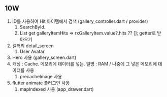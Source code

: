 ## 10W

1. ID를 사용하여 Hit 아이템에서 검색 (gallery_controller.dart / provider)
   1. SearchById.
   2. List<GalleryItemHits> get galleryItemHits => rxGalleryItem.value?.hits ?? []; getter로 받아오기
2. 갤러리 detail_screen
   1. User Avatar
3. Hero 사용 (gallery_screen.dart)
4. 캐싱 : Cache. 메모리에 데이터를 넣는. 일명 : RAM / 나중에 그 넣은 메모리에 데이터를 사용
   1. precacheImage 사용
5. flutter animate 플러그인 사용
   1. mapIndexed 사용 (app_drawer.dart)
